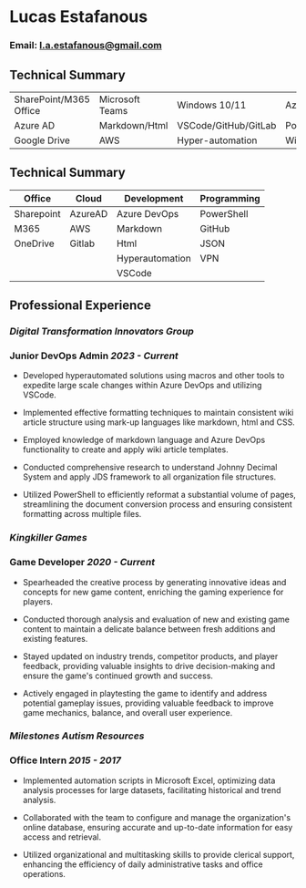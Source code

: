 # **Lucas Estafanous**
### Email: l.a.estafanous@gmail.com

## Technical Summary

|   |   |  |  |
|--|--|--|--|
| SharePoint/M365 Office | Microsoft Teams  | Windows 10/11 | Azure DevOps |
| Azure AD | Markdown/Html  | VSCode/GitHub/GitLab | PowerShell/JSON |
| Google Drive | AWS | Hyper-automation | WireGuard |

## Technical Summary

| Office | Cloud | Development | Programming |
|--|--|--|--|
| Sharepoint | AzureAD  | Azure DevOps  | PowerShell | 
| M365 | AWS | Markdown | GitHub |
| OneDrive | Gitlab | Html | JSON |
|  |  | Hyperautomation | VPN |
|  |  | VSCode  |   |

## Professional Experience

### _Digital Transformation Innovators Group_

### **Junior DevOps Admin** _2023 - Current_

- Developed hyperautomated solutions using macros and other tools to expedite large scale changes within Azure DevOps and utilizing VSCode. 

- Implemented effective formatting techniques to maintain consistent wiki article structure using mark-up languages like markdown, html and CSS. 

- Employed knowledge of markdown language and Azure DevOps functionality to create and apply wiki article templates. 

- Conducted comprehensive research to understand Johnny Decimal System and apply JDS framework to all organization file structures. 

- Utilized PowerShell to efficiently reformat a substantial volume of pages, streamlining the document conversion process and ensuring consistent formatting across multiple files.

### _Kingkiller Games_

### **Game Developer** _2020 - Current_

- Spearheaded the creative process by generating innovative ideas and concepts for new game content, enriching the gaming experience for players. 

- Conducted thorough analysis and evaluation of new and existing game content to maintain a delicate balance between fresh additions and existing features. 

- Stayed updated on industry trends, competitor products, and player feedback, providing valuable insights to drive decision-making and ensure the game's continued growth and success. 

- Actively engaged in playtesting the game to identify and address potential gameplay issues, providing valuable feedback to improve game mechanics, balance, and overall user experience.

### _Milestones Autism Resources_

### **Office Intern** _2015 - 2017_

- Implemented automation scripts in Microsoft Excel, optimizing data analysis processes for large datasets, facilitating historical and trend analysis. 

- Collaborated with the team to configure and manage the organization's online database, ensuring accurate and up-to-date information for easy access and retrieval. 

- Utilized organizational and multitasking skills to provide clerical support, enhancing the efficiency of daily administrative tasks and office operations.
